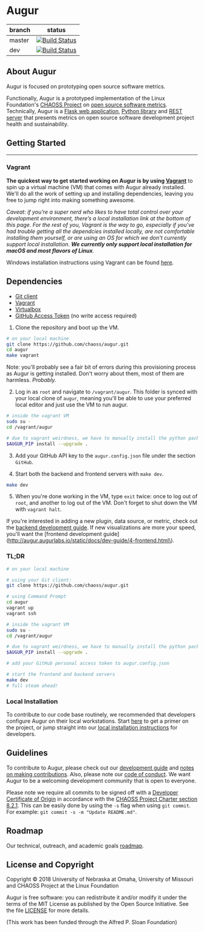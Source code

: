 # Augur

branch | status
   --- | ---
master | [![Build Status](https://travis-ci.org/chaoss/augur.svg?branch=master)](https://travis-ci.org/chaoss/augur)
   dev | [![Build Status](https://travis-ci.org/chaoss/augur.svg?branch=dev)](https://travis-ci.org/chaoss/augur)

## About Augur

Augur is focused on prototyping open source software metrics. 

Functionally, Augur is a prototyped implementation of the Linux Foundation's [CHAOSS Project](http://chaoss.community) on [open source software metrics](https://github.com/chaoss/metrics). Technically, Augur is a [Flask web application](http://augurlabs.io), [Python library](http://augur.augurlabs.io/static/docs/) and [REST server](http://augur.augurlabs.io/static/api_docs/) that presents metrics on open source software development project health and sustainability. 


## Getting Started 
-------------------
### Vagrant
**The quickest way to get started working on Augur is by using [Vagrant](https://www.vagrantup.com/)** to spin up a virtual machine (VM) that comes with Augur already installed. We'll do all the work of setting up and installing dependencies, leaving you free to jump right into making something awesome. 

*Caveat: if you’re a super nerd who likes to have total control over your development environment, there’s a local installation link at the bottom of this page. For the rest of you, Vagrant is the way to go, especially if you've had trouble getting all the dependcies installed locally, are not comfortable installing them yourself, or are using an OS for which we don't currently support local installation. **We currently only support local installation for macOS and most flavors of Linux**.*

Windows installation instructions using Vagrant can be found [here](docs/python/source/windows-install.md).

Dependencies
------------

-   [Git
    client](https://git-scm.com/book/en/v2/Getting-Started-Installing-Git)
-   [Vagrant](https://www.vagrantup.com/)
-   [Virtualbox](https://www.virtualbox.org/)
-   [GitHub Access Token](https://github.com/settings/tokens) (no write
    access required)

1. Clone the repository and boot up the VM.

```bash
# on your local machine
git clone https://github.com/chaoss/augur.git
cd augur
make vagrant
```

Note: you'll probably see a fair bit of errors during this provisioning process as Augur is getting installed. Don't worry about them, most of them are harmless. *Probably.*

2. Log in as `root` and navigate to `/vagrant/augur`. This folder is synced with your local clone of `augur`, meaning you'll be able to use your preferred local editor and just use the VM to run augur.  
```bash
# inside the vagrant VM
sudo su -
cd /vagrant/augur

# due to vagrant weirdness, we have to manually install the python packagew (this might take a while)
$AUGUR_PIP install --upgrade .
```

3. Add your GitHub API key to the `augur.config.json` file under the
section `GitHub`. 

4. Start both the backend and frontend servers with `make dev`.

```bash
make dev
```

5. When you're done working in the VM, type `exit` twice: once to log out of `root`, and another to log out of the VM. Don't forget to shut down the VM with `vagrant halt`.

If you're interested in adding a new plugin, data source, or metric, check out the [backend development guide](http://augur.augurlabs.io/static/docs/dev-guide/3-backend.html). If new visualizations are more your speed, you'll want the [frontend development guide](http://augur.augurlabs.io/static/docs/dev-guide/4-frontend.html\).

### TL;DR

```bash
# on your local machine

# using your Git client: 
git clone https://github.com/chaoss/augur.git

# using Command Prompt
cd augur
vagrant up
vagrant ssh

# inside the vagrant VM
sudo su -
cd /vagrant/augur

# due to vagrant weirdness, we have to manually install the python packages
$AUGUR_PIP install --upgrade .

# add your GitHub personal access token to augur.config.json

# start the frontend and backend servers
make dev
# full steam ahead!
```

### Local Installation
To contribute to our code base routinely, we recommended that developers configure Augur on their local workstations. Start [here](http://augur.augurlabs.io/static/docs/dev-guide/1-overview.html) to get a primer on the project, or jump straight into our [local installation instructions](http://augur.augurlabs.io/static/docs/dev-guide/2-install.html) for developers.

## Guidelines
To contribute to Augur, please check out our [development guide](http://augur.augurlabs.io/static/docs/dev-guide/1-overview.html) and [notes on making contributions](CONTRIBUTING.md). Also, please note our [code of conduct](CODE_OF_CONDUCT.md). We want Augur to be a welcoming development community that is open to everyone. 

Please note we require all commits to be signed off with a [Developer Certificate of Origin](https://developercertificate.org/) in accordance with the [CHAOSS Project Charter section 8.2.1](https://chaoss.community/about/charter/#user-content-8-intellectual-property-policy). This can be easily done by using the `-s` flag when using `git commit`. For example: `git commit -s -m "Update README.md"`.

## Roadmap
Our technical, outreach, and academic goals [roadmap](https://github.com/chaoss/augur/wiki/Release-Schedule).

## License and Copyright
Copyright © 2018 University of Nebraska at Omaha, University of Missouri and CHAOSS Project at the Linux Foundation

Augur is free software: you can redistribute it and/or modify it under the terms of the MIT License as published by the Open Source Initiative. See the file [LICENSE](LICENSE) for more details.

(This work has been funded through the Alfred P. Sloan Foundation)
